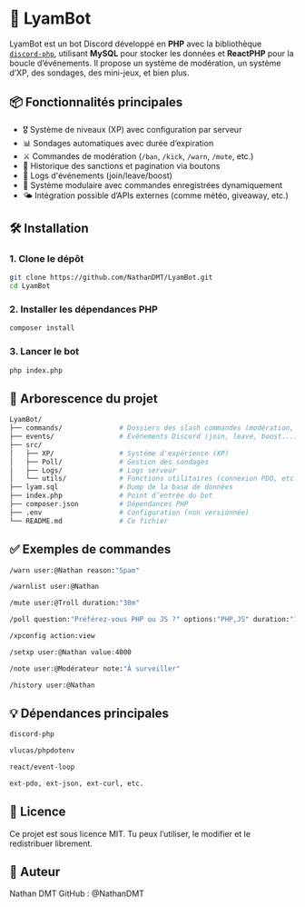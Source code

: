 # 🤖 LyamBot

LyamBot est un bot Discord développé en **PHP** avec la bibliothèque [`discord-php`](https://github.com/teamreflex/DiscordPHP), utilisant **MySQL** pour stocker les données et **ReactPHP** pour la boucle d’événements. Il propose un système de modération, un système d’XP, des sondages, des mini-jeux, et bien plus.

## 📦 Fonctionnalités principales

- 🎖️ Système de niveaux (XP) avec configuration par serveur
- 📊 Sondages automatiques avec durée d’expiration
- ⚔️ Commandes de modération (`/ban`, `/kick`, `/warn`, `/mute`, etc.)
- 🧾 Historique des sanctions et pagination via boutons
- 📅 Logs d'événements (join/leave/boost)
- 🧩 Système modulaire avec commandes enregistrées dynamiquement
- 🌤️ Intégration possible d’APIs externes (comme météo, giveaway, etc.)

## 🛠️ Installation

### 1. **Clone le dépôt**
```bash
git clone https://github.com/NathanDMT/LyamBot.git
cd LyamBot
```

### 2. Installer les dépendances PHP
```bash
composer install
```

### 3. Lancer le bot
```bash
php index.php
```

## 📁 Arborescence du projet
```bash
LyamBot/
├── commands/              # Dossiers des slash commandes (modération, xp, jeux, etc.)
├── events/                # Événements Discord (join, leave, boost...)
├── src/
│   ├── XP/                # Système d'expérience (XP)
│   ├── Poll/              # Gestion des sondages
│   ├── Logs/              # Logs serveur
│   └── utils/             # Fonctions utilitaires (connexion PDO, etc.)
├── lyam.sql               # Dump de la base de données
├── index.php              # Point d’entrée du bot
├── composer.json          # Dépendances PHP
├── .env                   # Configuration (non versionnée)
└── README.md              # Ce fichier
```

## ✅ Exemples de commandes
```bash
/warn user:@Nathan reason:"Spam"

/warnlist user:@Nathan

/mute user:@Troll duration:"30m"

/poll question:"Préférez-vous PHP ou JS ?" options:"PHP,JS" duration:"1h"

/xpconfig action:view

/setxp user:@Nathan value:4000

/note user:@Modérateur note:"À surveiller"

/history user:@Nathan
```

## 💡 Dépendances principales
```bash
discord-php

vlucas/phpdotenv

react/event-loop

ext-pdo, ext-json, ext-curl, etc.
```

## 📄 Licence
Ce projet est sous licence MIT.
Tu peux l’utiliser, le modifier et le redistribuer librement.

## 👤 Auteur
Nathan DMT
GitHub : @NathanDMT
